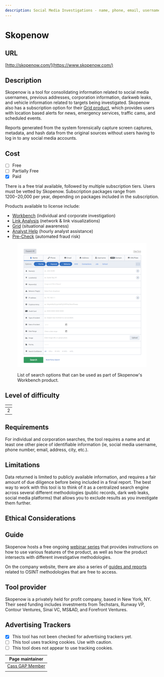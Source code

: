 ```yaml
---
description: Social Media Investigations - name, phone, email, username searches
---
```


# Skopenow

## URL

[http://skopenow.com/](https://www.skopenow.com/)

## Description

Skopenow is a tool for consolidating information related to social media usernames, previous addresses, corporation information, darkweb leaks, and vehicle information related to targets being investigated. Skopenow also has a subscription option for their [Grid product](https://www.skopenow.com/grid), which provides users with location based alerts for news, emergency services, traffic cams, and scheduled events.

Reports generated from the system forensically capture screen captures, metadata, and hash data from the original sources without users having to log in to any social media accounts.

## Cost

* [ ] Free
* [ ] Partially Free
* [x] Paid

There is a free trial available, followed by multiple subscription tiers. Users must be vetted by Skopenow. Subscription packages range from $1200-$20,000 per year, depending on packages included in the subscription.

Products available to license include:

* [Workbench](https://www.skopenow.com/workbench) (individual and corporate investigation)
* [Link Analysis](https://www.skopenow.com/link-analysis) (network & link visualizations)
* [Grid](https://www.skopenow.com/grid) (situational awareness)
* [Analyst Help](https://www.skopenow.com/analyst-help) (hourly analyst assistance)
* [Pre-Check](https://www.skopenow.com/pre-check) (automated fraud risk)

<figure><img src=".gitbook/assets/Screenshot 2024-09-25 122816.png" alt=""><figcaption><p>List of search options that can be used as part of Skopenow's Workbench product.</p></figcaption></figure>

## Level of difficulty

<table><thead><tr><th data-type="rating" data-max="5"></th></tr></thead><tbody><tr><td>2</td></tr></tbody></table>

## Requirements

For individual and corporation searches, the tool requires a name and at least one other piece of identifiable information (ie, social media username, phone number, email, address, city, etc.).

## Limitations

Data returned is limited to publicly available information, and requires a fair amount of due diligence before being included in a final report. The best way to work with this tool is to think of it as a centralized search engine across several different methodologies (public records, dark web leaks, social media platforms) that allows you to exclude results as you investigate them further.

## Ethical Considerations



## Guide

Skopenow hosts a free ongoing [webinar series](https://www.skopenow.com/skopenow-webinar-series) that provides instructions on how to use various features of the product, as well as how the product intersects with different investigative methodologies.

On the company website, there are also a series of [guides and reports](https://www.skopenow.com/guides-and-reports) related to OSINT methodologies that are free to access.

## Tool provider

Skopenow is a privately held for profit company, based in New York, NY. Their seed funding includes investments from Techstars, Runway VP, Contour Ventures, Sinai VC, MS\&AD, and Forefront Ventures.

## Advertising Trackers

* [x] This tool has not been checked for advertising trackers yet.
* [ ] This tool uses tracking cookies. Use with caution.
* [ ] This tool does not appear to use tracking cookies.

<table><thead><tr><th data-type="users" data-multiple>Page maintainer</th></tr></thead><tbody><tr><td><a href="https://app.gitbook.com/u/1EJYZ3VapOeyTucb66LoniieppP2">Cass GAP Member</a></td></tr><tr><td></td></tr></tbody></table>
